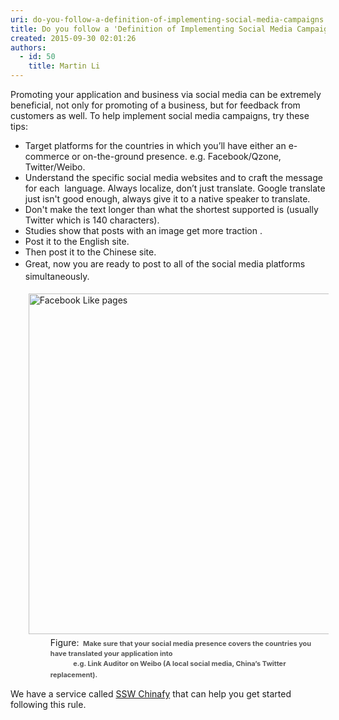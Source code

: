 ```yaml
---
uri: do-you-follow-a-definition-of-implementing-social-media-campaigns
title: Do you follow a 'Definition of Implementing Social Media Campaigns'?
created: 2015-09-30 02:01:26
authors:
  - id: 50
    title: Martin Li
---
```





<span class='intro'> <p> Promoting your application and business via social media can be extremely beneficial, not only for promoting of a&#160;business, but for feedback from customers as well. To help implement&#160;social media campaigns, try these tips&#58;</p> </span>

<ul class="p1"><li> 
      <span style="line-height&#58;1.6;"> </span>Target platforms for the countries in which you’ll have either an e-commerce or on-the-ground presence. e.g. Facebook/Qzone, Twitter/Weibo.</li><li>Understand the specific social media websites and to craft the message for each&#160; language. Always localize, don’t just translate.&#160;Google translate just isn't good enough, always give it to a native speaker to translate.&#160;</li><li>Don't make the text longer than what the shortest supported is (usually Twitter which is 140 characters).</li><li>Studies show that posts with an image get more traction .</li><li>Post it to the English site.</li><li>Then post it to the Chinese site.</li><li> 
      <span style="line-height&#58;1.6;">Great, now you are ready to post to all of the social media platforms simultaneously. <br></span></li><dl class="image"><dt> <img alt="Facebook Like pages" src="/PublishingImages/Weibo.jpg" style="margin&#58;5px;width&#58;545px;" /> </dt><dd>Figure&#58;&#160;<span style="color&#58;#555555;line-height&#58;16px;font-size&#58;11px;font-weight&#58;bold;">&#160;Make sure that your social media presence covers the countries you have translated your application into </span></dd><dd> <span style="color&#58;#555555;line-height&#58;16px;font-size&#58;11px;font-weight&#58;bold;">&#160;&#160;&#160;&#160;&#160;&#160;&#160;&#160;&#160;&#160;&#160;&#160;&#160; e.g. Link Auditor on Weibo (A local social media, China’s Twitter replacement)</span><span style="color&#58;#555555;line-height&#58;16px;font-size&#58;11px;font-weight&#58;bold;">. </span>&#160; </dd></dl></ul><p class="ssw15-rteElement-YellowBorderBox">We have a service called <a href="https&#58;//www.ssw.com.au/ssw/Consulting/China-Localization.aspx" target="_blank">SSW Chinafy</a> that can help you get started following this rule.</p>


